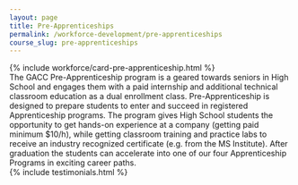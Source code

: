 ```yaml
---
layout: page
title: Pre-Apprenticeships
permalink: /workforce-development/pre-apprenticeships
course_slug: pre-apprenticeships
---
```


<div class="row">
 {% include workforce/card-pre-apprenticeship.html %}
<div class="col-lg-8 col-sm-12">The GACC Pre-Apprenticeship program is a geared towards seniors in High School and engages them with a paid internship and additional technical classroom education as a dual enrollment class.
Pre-Apprenticeship is designed to prepare students to enter and succeed in registered Apprenticeship programs. The program gives High School students the opportunity to get hands-on experience at a company (getting paid minimum $10/h), while getting classroom training and practice labs to receive an industry recognized certificate (e.g. from the MS Institute). After graduation the students can accelerate into one of our four Apprenticeship Programs in exciting career paths.
</div>
{% include testimonials.html %}
</div>



